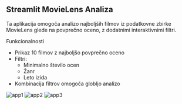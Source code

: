 ## Streamlit MovieLens Analiza

Ta aplikacija omogoča analizo najboljših filmov iz podatkovne zbirke MovieLens glede na povprečno oceno, z dodatnimi interaktivnimi filtri.

Funkcionalnosti

- Prikaz 10 filmov z najboljšo povprečno oceno
- Filtri:
  - Minimalno število ocen
  - Žanr
  - Leto izida
- Kombinacija filtrov omogoča globljo analizo

![app1](https://github.com/user-attachments/assets/af99bd91-b7f2-4896-9774-655065c0dc47)
![app2](https://github.com/user-attachments/assets/5df9c944-c917-4256-9b66-d192dd42e5cb)
![app3](https://github.com/user-attachments/assets/0bc2e3e4-b318-4d07-bd03-fdcd4df99845)
